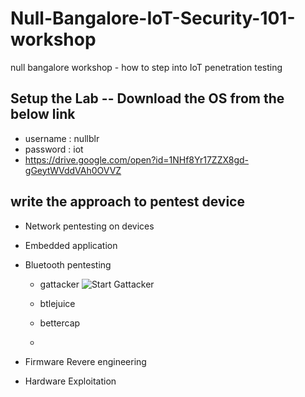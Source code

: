 # Null-Bangalore-IoT-Security-101-workshop
null bangalore workshop - how to step into IoT penetration testing  



## Setup the Lab -- Download the OS from the below link 

- username : nullblr
- password : iot
- <https://drive.google.com/open?id=1NHf8Yr17ZZX8gd-gGeytWVddVAh0OVVZ>

## write the approach to pentest device 

- Network pentesting on devices

- Embedded application

- Bluetooth pentesting
    - gattacker 
    ![Start Gattacker](Null-Bangalore-IoT-Security-101-workshop/blob/master/null/gattacker/gattacker1.JPG)
    
    - btlejuice 
    - bettercap 
    - 
  
- Firmware Revere engineering

- Hardware Exploitation
